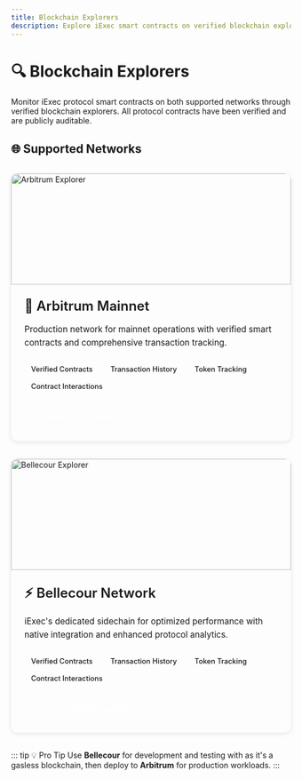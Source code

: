 ```yaml
---
title: Blockchain Explorers
description: Explore iExec smart contracts on verified blockchain explorers for both Arbitrum mainnet and Bellecour network.
---
```


# 🔍 Blockchain Explorers

Monitor iExec protocol smart contracts on both supported networks through verified blockchain explorers. All protocol contracts have been verified and are publicly auditable.

## 🌐 Supported Networks

<div class="networks-grid">
  <div class="network-card">
    <div class="card-image">
      <a href="https://arbiscan.io/" target="_blank" rel="noreferrer">
        <img src="/assets/tooling-&-explorers/blockchain-explorer/arbitrum-explorer.png" alt="Arbitrum Explorer">
      </a>
    </div>
    <div class="card-content">
      <h3>🔷 Arbitrum Mainnet</h3>
      <p class="card-description">
        Production network for mainnet operations with verified smart contracts and comprehensive transaction tracking.
      </p>
      <div class="card-features">
        <span class="feature-tag">Verified Contracts</span>
        <span class="feature-tag">Transaction History</span>
        <span class="feature-tag">Token Tracking</span>
        <span class="feature-tag">Contract Interactions</span>
      </div>
      <div class="card-actions">
        <a href="https://arbiscan.io/" target="_blank" rel="noreferrer" class="explorer-link">
          <Icon icon="mdi:eye" height="18" />
          Explore on Arbiscan
        </a>
      </div>
    </div>
  </div>

  <div class="network-card">
    <div class="card-image">
      <a href="https://blockscout-bellecour.iex.ec/" target="_blank" rel="noreferrer">
        <img src="/assets/tooling-&-explorers/blockchain-explorer/bellecour-explorer.png" alt="Bellecour Explorer">
      </a>
    </div>
    <div class="card-content">
      <h3>⚡ Bellecour Network</h3>
      <p class="card-description">
        iExec's dedicated sidechain for optimized performance with native integration and enhanced protocol analytics.
      </p>
      <div class="card-features">
        <span class="feature-tag">Verified Contracts</span>
        <span class="feature-tag">Transaction History</span>
        <span class="feature-tag">Token Tracking</span>
        <span class="feature-tag">Contract Interactions</span>
      </div>
      <div class="card-actions">
        <a href="https://blockscout-bellecour.iex.ec/" target="_blank" rel="noreferrer" class="explorer-link">
          <Icon icon="mdi:eye" height="18" />
          Explore on Bellecour Blockscout
        </a>
      </div>
    </div>
  </div>
</div>

::: tip 💡 Pro Tip
Use **Bellecour** for development and testing with as it's a gasless blockchain, then deploy to **Arbitrum** for production workloads.
:::

<style scoped>
.networks-grid {
  display: grid;
  grid-template-columns: repeat(auto-fit, minmax(400px, 1fr));
  gap: 2rem;
  margin: 2rem 0;
}

.network-card {
  background: var(--vp-c-bg-soft);
  border: 1px solid var(--vp-c-border);
  border-radius: 12px;
  overflow: hidden;
  transition: all 0.3s ease;
  box-shadow: 0 2px 8px rgba(0, 0, 0, 0.1);
}

.network-card:hover {
  transform: translateY(-4px);
  box-shadow: 0 8px 25px rgba(0, 0, 0, 0.15);
  border-color: var(--vp-c-brand-1);
}

.card-image {
  position: relative;
  overflow: hidden;
}

.card-image img {
  width: 100%;
  height: 200px;
  object-fit: cover;
  transition: transform 0.3s ease;
}

.card-image:hover img {
  transform: scale(1.05);
}

.card-content {
  padding: 1.5rem;
}

.card-content h3 {
  margin: 0 0 1rem 0;
  color: var(--vp-c-text-1);
  font-size: 1.5rem;
  font-weight: 600;
}

.card-description {
  color: var(--vp-c-text-2);
  line-height: 1.6;
  margin-bottom: 1.5rem;
  font-size: 0.95rem;
}

.card-features {
  display: flex;
  flex-wrap: wrap;
  gap: 0.5rem;
  margin-bottom: 1.5rem;
}

.feature-tag {
  background: var(--vp-c-brand-soft);
  color: var(--vp-c-brand-1);
  padding: 0.25rem 0.75rem;
  border-radius: 20px;
  font-size: 0.8rem;
  font-weight: 500;
  border: 1px solid var(--vp-c-brand-2);
}

.card-actions {
  display: flex;
  gap: 1rem;
  flex-wrap: wrap;
}

.explorer-link {
  display: inline-flex;
  align-items: center;
  gap: 0.5rem;
  padding: 0.6rem 1.2rem;
  border-radius: 8px;
  text-decoration: none;
  font-weight: 500;
  font-size: 0.9rem;
  transition: all 0.2s ease;
  border: 1px solid transparent;
  background: var(--vp-c-brand-1);
  color: white;
}

.explorer-link:hover {
  background: var(--vp-c-brand-2);
  transform: translateY(-1px);
}

@media (max-width: 768px) {
  .networks-grid {
    grid-template-columns: 1fr;
    gap: 1.5rem;
  }
  
  .card-actions {
    flex-direction: column;
  }
  
  .explorer-link {
    justify-content: center;
  }
}
</style>

<script setup>
import { Icon } from '@iconify/vue';
</script>
